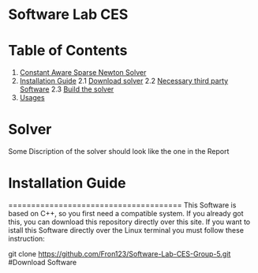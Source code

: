 # Software Lab CES

# Table of Contents
1. [Constant Aware Sparse Newton Solver](#solver)
2. [Installation Guide](#installation)
            2.1 [Download solver](#download)
            2.2 [Necessary third party Software](#thirdparty)
            2.3 [Build the solver](#build)
3. [Usages](#usage)
&nbsp;


# Solver

Some Discription of the solver should look like the one in the Report


# Installation Guide
======================================
This Software is based on C++, so you first need a compatible system. If you already got this, you can download this repository directly over this site. If you want to istall this Software directly over the Linux terminal you must follow these instruction:

git clone https://github.com/Fron123/Software-Lab-CES-Group-5.git   #Download Software

